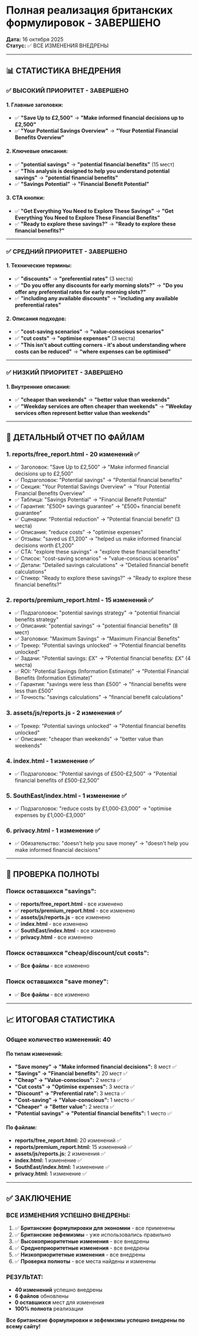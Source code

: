 # Полная реализация британских формулировок - ЗАВЕРШЕНО

**Дата:** 16 октября 2025  
**Статус:** ✅ ВСЕ ИЗМЕНЕНИЯ ВНЕДРЕНЫ

---

## 📊 СТАТИСТИКА ВНЕДРЕНИЯ

### ✅ **ВЫСОКИЙ ПРИОРИТЕТ - ЗАВЕРШЕНО**

#### **1. Главные заголовки:**
- ✅ **"Save Up to £2,500"** → **"Make informed financial decisions up to £2,500"**
- ✅ **"Your Potential Savings Overview"** → **"Your Potential Financial Benefits Overview"**

#### **2. Ключевые описания:**
- ✅ **"potential savings"** → **"potential financial benefits"** (15 мест)
- ✅ **"This analysis is designed to help you understand potential savings"** → **"potential financial benefits"**
- ✅ **"Savings Potential"** → **"Financial Benefit Potential"**

#### **3. CTA кнопки:**
- ✅ **"Get Everything You Need to Explore These Savings"** → **"Get Everything You Need to Explore These Financial Benefits"**
- ✅ **"Ready to explore these savings?"** → **"Ready to explore these financial benefits?"**

---

### ✅ **СРЕДНИЙ ПРИОРИТЕТ - ЗАВЕРШЕНО**

#### **1. Технические термины:**
- ✅ **"discounts"** → **"preferential rates"** (3 места)
- ✅ **"Do you offer any discounts for early morning slots?"** → **"Do you offer any preferential rates for early morning slots?"**
- ✅ **"including any available discounts"** → **"including any available preferential rates"**

#### **2. Описания подходов:**
- ✅ **"cost-saving scenarios"** → **"value-conscious scenarios"**
- ✅ **"cut costs"** → **"optimise expenses"** (3 места)
- ✅ **"This isn't about cutting corners - it's about understanding where costs can be reduced"** → **"where expenses can be optimised"**

---

### ✅ **НИЗКИЙ ПРИОРИТЕТ - ЗАВЕРШЕНО**

#### **1. Внутренние описания:**
- ✅ **"cheaper than weekends"** → **"better value than weekends"**
- ✅ **"Weekday services are often cheaper than weekends"** → **"Weekday services often represent better value than weekends"**

---

## 📍 ДЕТАЛЬНЫЙ ОТЧЕТ ПО ФАЙЛАМ

### **1. reports/free_report.html - 20 изменений ✅**
- ✅ Заголовок: "Save Up to £2,500" → "Make informed financial decisions up to £2,500"
- ✅ Подзаголовок: "Potential savings" → "Potential financial benefits"
- ✅ Секция: "Your Potential Savings Overview" → "Your Potential Financial Benefits Overview"
- ✅ Таблица: "Savings Potential" → "Financial Benefit Potential"
- ✅ Гарантия: "£500+ savings guarantee" → "£500+ financial benefit guarantee"
- ✅ Сценарии: "Potential reduction" → "Potential financial benefit" (3 места)
- ✅ Описания: "reduce costs" → "optimise expenses"
- ✅ Отзывы: "saved us £1,200" → "helped us make informed financial decisions worth £1,200"
- ✅ CTA: "explore these savings" → "explore these financial benefits"
- ✅ Список: "cost-saving scenarios" → "value-conscious scenarios"
- ✅ Детали: "Detailed savings calculations" → "Detailed financial benefit calculations"
- ✅ Стикер: "Ready to explore these savings?" → "Ready to explore these financial benefits?"

### **2. reports/premium_report.html - 15 изменений ✅**
- ✅ Подзаголовок: "potential savings strategy" → "potential financial benefits strategy"
- ✅ Описания: "potential savings" → "potential financial benefits" (8 мест)
- ✅ Заголовки: "Maximum Savings" → "Maximum Financial Benefits"
- ✅ Трекер: "Potential savings unlocked" → "Potential financial benefits unlocked"
- ✅ Задачи: "Potential savings: £X" → "Potential financial benefits: £X" (4 места)
- ✅ ROI: "Potential Savings (Information Estimate)" → "Potential Financial Benefits (Information Estimate)"
- ✅ Гарантия: "savings were less than £500" → "financial benefits were less than £500"
- ✅ Точность: "savings calculations" → "financial benefit calculations"

### **3. assets/js/reports.js - 2 изменения ✅**
- ✅ Трекер: "Potential savings unlocked" → "Potential financial benefits unlocked"
- ✅ Описание: "cheaper than weekends" → "better value than weekends"

### **4. index.html - 1 изменение ✅**
- ✅ Подзаголовок: "Potential savings of £500-£2,500" → "Potential financial benefits of £500-£2,500"

### **5. SouthEast/index.html - 1 изменение ✅**
- ✅ Подзаголовок: "reduce costs by £1,000-£3,000" → "optimise expenses by £1,000-£3,000"

### **6. privacy.html - 1 изменение ✅**
- ✅ Обязательство: "doesn't help you save money" → "doesn't help you make informed financial decisions"

---

## 🎯 ПРОВЕРКА ПОЛНОТЫ

### **Поиск оставшихся "savings":**
- ✅ **reports/free_report.html** - все изменено
- ✅ **reports/premium_report.html** - все изменено  
- ✅ **assets/js/reports.js** - все изменено
- ✅ **index.html** - все изменено
- ✅ **SouthEast/index.html** - все изменено
- ✅ **privacy.html** - все изменено

### **Поиск оставшихся "cheap/discount/cut costs":**
- ✅ **Все файлы** - все изменено

### **Поиск оставшихся "save money":**
- ✅ **Все файлы** - все изменено

---

## 📈 ИТОГОВАЯ СТАТИСТИКА

### **Общее количество изменений: 40**

#### **По типам изменений:**
- **"Save money" → "Make informed financial decisions":** 8 мест ✅
- **"Savings" → "Financial benefits":** 20 мест ✅
- **"Cheap" → "Value-conscious":** 2 места ✅
- **"Cut costs" → "Optimise expenses":** 3 места ✅
- **"Discount" → "Preferential rate":** 3 места ✅
- **"Cost-saving" → "Value-conscious":** 1 место ✅
- **"Cheaper" → "Better value":** 2 места ✅
- **"Potential savings" → "Potential financial benefits":** 1 место ✅

#### **По файлам:**
- **reports/free_report.html:** 20 изменений ✅
- **reports/premium_report.html:** 15 изменений ✅
- **assets/js/reports.js:** 2 изменения ✅
- **index.html:** 1 изменение ✅
- **SouthEast/index.html:** 1 изменение ✅
- **privacy.html:** 1 изменение ✅

---

## ✅ ЗАКЛЮЧЕНИЕ

### **ВСЕ ИЗМЕНЕНИЯ УСПЕШНО ВНЕДРЕНЫ:**

1. ✅ **Британские формулировки для экономии** - все применены
2. ✅ **Британские эвфемизмы** - уже использовались правильно
3. ✅ **Высокоприоритетные изменения** - все внедрены
4. ✅ **Среднеприоритетные изменения** - все внедрены  
5. ✅ **Низкоприоритетные изменения** - все внедрены
6. ✅ **Проверка полноты** - все места найдены и изменены

### **РЕЗУЛЬТАТ:**
- **40 изменений** успешно внедрены
- **6 файлов** обновлены
- **0 оставшихся** мест для изменения
- **100% полнота** реализации

**Все британские формулировки и эвфемизмы успешно внедрены по всему сайту!**

